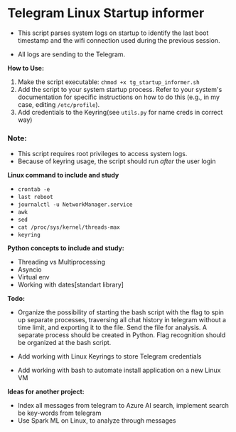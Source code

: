 # Telegram Linux Startup informer

- This script parses system logs on startup to identify the last boot timestamp and the wifi connection used during the previous session. 

- All logs are sending to the Telegram.


**How to Use:**
1. Make the script executable: `chmod +x tg_startup_informer.sh`
2. Add the script to your system startup process. Refer to your system's documentation 
for specific instructions on how to do this (e.g., in my case, editing `/etc/profile`).
3. Add credentials to the Keyring(see `utils.py` for name creds in correct way)

### Note:

* This script requires root privileges to access system logs.
* Because of keyring usage, the script should run *after* the user login

**Linux command to include and study**
- `crontab -e`
- `last reboot` 
- `journalctl -u NetworkManager.service`
- `awk`
- `sed`
- `cat /proc/sys/kernel/threads-max`
- `keyring`

**Python concepts to include and study:**
- Threading vs Multiprocessing
- Asyncio
- Virtual env
- Working with dates[standart library]

**Todo:**

- Organize the possibility of starting the bash script with the flag to spin up separate processes, traversing all
chat history in telegram without a time limit, and exporting it to the file. 
Send the file for analysis. 
A separate process should be created in Python. 
Flag recognition should be organized at the bash script. 

- Add working with Linux Keyrings to store Telegram credentials

- Add working with bash to automate install application on a new Linux VM


**Ideas for another project:**

- Index all messages from telegram to Azure AI search, implement search be key-words from telegram
- Use Spark ML on Linux, to analyze through messages